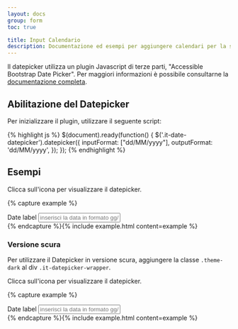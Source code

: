 ```yaml
---
layout: docs
group: form
toc: true

title: Input Calendario
description: Documentazione ed esempi per aggiungere calendari per la selezione di giorni dell'anno
---
```


Il datepicker utilizza un plugin Javascript di terze parti, "Accessible Bootstrap Date Picker". Per maggiori informazioni è possibile consultarne la [documentazione completa](http://eureka2.github.io/ab-datepicker/#).

## Abilitazione del Datepicker

Per inizializzare il plugin, utilizzare il seguente script:

{% highlight js %}
$(document).ready(function() {
    $('.it-date-datepicker').datepicker({
      inputFormat: ["dd/MM/yyyy"],
      outputFormat: 'dd/MM/yyyy',
    });
});
{% endhighlight %}

## Esempi

Clicca sull'icona per visualizzare il datepicker.

{% capture example %}
<div class="it-datepicker-wrapper">
  <div class="form-group">
    <label for="date1">Date label</label>
    <input class="form-control it-date-datepicker" id="date1" type="text" placeholder="inserisci la data in formato gg/mm/aaaa">
  </div>
</div>
{% endcapture %}{% include example.html content=example %}

### Versione scura

Per utilizzare il Datepicker in versione scura, aggiungere la classe `.theme-dark` al div `.it-datepicker-wrapper`.

Clicca sull'icona per visualizzare il datepicker.

{% capture example %}
<div class="it-datepicker-wrapper theme-dark">
  <div class="form-group">
    <label for="date2">Date label</label>
    <input class="form-control it-date-datepicker" id="date2" type="text" placeholder="inserisci la data in formato gg/mm/aaaa">
  </div>
</div>
{% endcapture %}{% include example.html content=example %}

<script>
  document.addEventListener("DOMContentLoaded", function() {
    $('.it-date-datepicker').datepicker({
      inputFormat: ["dd/MM/yyyy"],
      outputFormat: 'dd/MM/yyyy',
    });
  })
</script>

